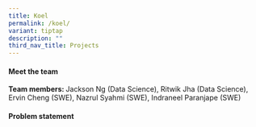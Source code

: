 ```yaml
---
title: Koel
permalink: /koel/
variant: tiptap
description: ""
third_nav_title: Projects
---
```

<h4>Meet the team</h4>
<p></p>
<p><strong>Team members: </strong>Jackson Ng (Data Science), Ritwik Jha (Data
Science), Ervin Cheng (SWE), Nazrul Syahmi (SWE), Indraneel Paranjape (SWE)</p>
<h4>Problem statement</h4>
<p></p>